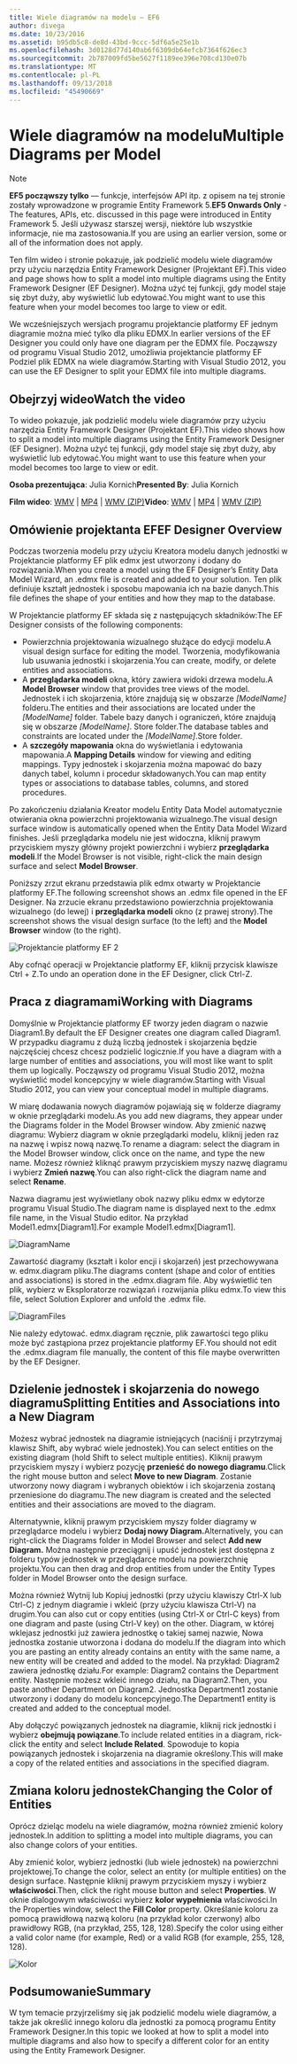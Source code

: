 ```yaml
---
title: Wiele diagramów na modelu — EF6
author: divega
ms.date: 10/23/2016
ms.assetid: b95db5c8-de8d-43bd-9ccc-5df6a5e25e1b
ms.openlocfilehash: 3d0128d77d140ab6f6309db64efcb7364f626ec3
ms.sourcegitcommit: 2b787009fd5be5627f1189ee396e708cd130e07b
ms.translationtype: MT
ms.contentlocale: pl-PL
ms.lasthandoff: 09/13/2018
ms.locfileid: "45490669"
---
```

# <a name="multiple-diagrams-per-model"></a><span data-ttu-id="75243-102">Wiele diagramów na modelu</span><span class="sxs-lookup"><span data-stu-id="75243-102">Multiple Diagrams per Model</span></span>
> [!NOTE]
> <span data-ttu-id="75243-103">**EF5 począwszy tylko** — funkcje, interfejsów API itp. z opisem na tej stronie zostały wprowadzone w programie Entity Framework 5.</span><span class="sxs-lookup"><span data-stu-id="75243-103">**EF5 Onwards Only** - The features, APIs, etc. discussed in this page were introduced in Entity Framework 5.</span></span> <span data-ttu-id="75243-104">Jeśli używasz starszej wersji, niektóre lub wszystkie informacje, nie ma zastosowania.</span><span class="sxs-lookup"><span data-stu-id="75243-104">If you are using an earlier version, some or all of the information does not apply.</span></span>

<span data-ttu-id="75243-105">Ten film wideo i stronie pokazuje, jak podzielić modelu wiele diagramów przy użyciu narzędzia Entity Framework Designer (Projektant EF).</span><span class="sxs-lookup"><span data-stu-id="75243-105">This video and page shows how to split a model into multiple diagrams using the Entity Framework Designer (EF Designer).</span></span> <span data-ttu-id="75243-106">Można użyć tej funkcji, gdy model staje się zbyt duży, aby wyświetlić lub edytować.</span><span class="sxs-lookup"><span data-stu-id="75243-106">You might want to use this feature when your model becomes too large to view or edit.</span></span>

<span data-ttu-id="75243-107">We wcześniejszych wersjach programu projektancie platformy EF jednym diagramie można mieć tylko dla pliku EDMX.</span><span class="sxs-lookup"><span data-stu-id="75243-107">In earlier versions of the EF Designer you could only have one diagram per the EDMX file.</span></span> <span data-ttu-id="75243-108">Począwszy od programu Visual Studio 2012, umożliwia projektancie platformy EF Podziel plik EDMX na wiele diagramów.</span><span class="sxs-lookup"><span data-stu-id="75243-108">Starting with Visual Studio 2012, you can use the EF Designer to split your EDMX file into multiple diagrams.</span></span>

## <a name="watch-the-video"></a><span data-ttu-id="75243-109">Obejrzyj wideo</span><span class="sxs-lookup"><span data-stu-id="75243-109">Watch the video</span></span>
<span data-ttu-id="75243-110">To wideo pokazuje, jak podzielić modelu wiele diagramów przy użyciu narzędzia Entity Framework Designer (Projektant EF).</span><span class="sxs-lookup"><span data-stu-id="75243-110">This video shows how to split a model into multiple diagrams using the Entity Framework Designer (EF Designer).</span></span> <span data-ttu-id="75243-111">Można użyć tej funkcji, gdy model staje się zbyt duży, aby wyświetlić lub edytować.</span><span class="sxs-lookup"><span data-stu-id="75243-111">You might want to use this feature when your model becomes too large to view or edit.</span></span>

<span data-ttu-id="75243-112">**Osoba prezentująca**: Julia Kornich</span><span class="sxs-lookup"><span data-stu-id="75243-112">**Presented By**: Julia Kornich</span></span>

<span data-ttu-id="75243-113">**Film wideo**: [WMV](http://download.microsoft.com/download/5/C/2/5C2B52AB-5532-426F-B078-1E253341B5FA/HDI-ITPro-MSDN-winvideo-multiplediagrams.wmv) | [MP4](http://download.microsoft.com/download/5/C/2/5C2B52AB-5532-426F-B078-1E253341B5FA/HDI-ITPro-MSDN-mp4video-multiplediagrams.m4v) | [WMV (ZIP)](http://download.microsoft.com/download/5/C/2/5C2B52AB-5532-426F-B078-1E253341B5FA/HDI-ITPro-MSDN-winvideo-multiplediagrams.zip)</span><span class="sxs-lookup"><span data-stu-id="75243-113">**Video**: [WMV](http://download.microsoft.com/download/5/C/2/5C2B52AB-5532-426F-B078-1E253341B5FA/HDI-ITPro-MSDN-winvideo-multiplediagrams.wmv) | [MP4](http://download.microsoft.com/download/5/C/2/5C2B52AB-5532-426F-B078-1E253341B5FA/HDI-ITPro-MSDN-mp4video-multiplediagrams.m4v) | [WMV (ZIP)](http://download.microsoft.com/download/5/C/2/5C2B52AB-5532-426F-B078-1E253341B5FA/HDI-ITPro-MSDN-winvideo-multiplediagrams.zip)</span></span>

## <a name="ef-designer-overview"></a><span data-ttu-id="75243-114">Omówienie projektanta EF</span><span class="sxs-lookup"><span data-stu-id="75243-114">EF Designer Overview</span></span>

<span data-ttu-id="75243-115">Podczas tworzenia modelu przy użyciu Kreatora modelu danych jednostki w Projektancie platformy EF plik edmx jest utworzony i dodany do rozwiązania.</span><span class="sxs-lookup"><span data-stu-id="75243-115">When you create a model using the EF Designer’s Entity Data Model Wizard, an .edmx file is created and added to your solution.</span></span> <span data-ttu-id="75243-116">Ten plik definiuje kształt jednostek i sposobu mapowania ich na bazie danych.</span><span class="sxs-lookup"><span data-stu-id="75243-116">This file defines the shape of your entities and how they map to the database.</span></span>

<span data-ttu-id="75243-117">W Projektancie platformy EF składa się z następujących składników:</span><span class="sxs-lookup"><span data-stu-id="75243-117">The EF Designer consists of the following components:</span></span>

-   <span data-ttu-id="75243-118">Powierzchnia projektowania wizualnego służące do edycji modelu.</span><span class="sxs-lookup"><span data-stu-id="75243-118">A visual design surface for editing the model.</span></span> <span data-ttu-id="75243-119">Tworzenia, modyfikowania lub usuwania jednostki i skojarzenia.</span><span class="sxs-lookup"><span data-stu-id="75243-119">You can create, modify, or delete entities and associations.</span></span>
-   <span data-ttu-id="75243-120">A **przeglądarka modeli** okna, który zawiera widoki drzewa modelu.</span><span class="sxs-lookup"><span data-stu-id="75243-120">A **Model Browser** window that provides tree views of the model.</span></span>  <span data-ttu-id="75243-121">Jednostek i ich skojarzenia, które znajdują się w obszarze *\[ModelName\]* folderu.</span><span class="sxs-lookup"><span data-stu-id="75243-121">The entities and their associations are located under the *\[ModelName\]* folder.</span></span> <span data-ttu-id="75243-122">Tabele bazy danych i ograniczeń, które znajdują się w obszarze  *\[ModelName\]*. Store folder.</span><span class="sxs-lookup"><span data-stu-id="75243-122">The database tables and constraints are located under the *\[ModelName\]*.Store folder.</span></span>
-   <span data-ttu-id="75243-123">A **szczegóły mapowania** okna do wyświetlania i edytowania mapowania.</span><span class="sxs-lookup"><span data-stu-id="75243-123">A **Mapping Details** window for viewing and editing mappings.</span></span> <span data-ttu-id="75243-124">Typy jednostek i skojarzenia można mapować do bazy danych tabel, kolumn i procedur składowanych.</span><span class="sxs-lookup"><span data-stu-id="75243-124">You can map entity types or associations to database tables, columns, and stored procedures.</span></span> 

<span data-ttu-id="75243-125">Po zakończeniu działania Kreator modelu Entity Data Model automatycznie otwierania okna powierzchni projektowania wizualnego.</span><span class="sxs-lookup"><span data-stu-id="75243-125">The visual design surface window is automatically opened when the Entity Data Model Wizard finishes.</span></span> <span data-ttu-id="75243-126">Jeśli przeglądarka modelu nie jest widoczna, kliknij prawym przyciskiem myszy główny projekt powierzchni i wybierz **przeglądarka modeli**.</span><span class="sxs-lookup"><span data-stu-id="75243-126">If the Model Browser is not visible, right-click the main design surface and select **Model Browser**.</span></span>

<span data-ttu-id="75243-127">Poniższy zrzut ekranu przedstawia plik edmx otwarty w Projektancie platformy EF.</span><span class="sxs-lookup"><span data-stu-id="75243-127">The following screenshot shows an .edmx file opened in the EF Designer.</span></span> <span data-ttu-id="75243-128">Na zrzucie ekranu przedstawiono powierzchnia projektowania wizualnego (do lewej) i **przeglądarka modeli** okno (z prawej strony).</span><span class="sxs-lookup"><span data-stu-id="75243-128">The screenshot shows the visual design surface (to the left) and the **Model Browser** window (to the right).</span></span>

![Projektancie platformy EF 2](~/ef6/media/efdesigner2.png)

<span data-ttu-id="75243-130">Aby cofnąć operacji w Projektancie platformy EF, kliknij przycisk klawisze Ctrl + Z.</span><span class="sxs-lookup"><span data-stu-id="75243-130">To undo an operation done in the EF Designer, click Ctrl-Z.</span></span>

## <a name="working-with-diagrams"></a><span data-ttu-id="75243-131">Praca z diagramami</span><span class="sxs-lookup"><span data-stu-id="75243-131">Working with Diagrams</span></span>

<span data-ttu-id="75243-132">Domyślnie w Projektancie platformy EF tworzy jeden diagram o nazwie Diagram1.</span><span class="sxs-lookup"><span data-stu-id="75243-132">By default the EF Designer creates one diagram called Diagram1.</span></span> <span data-ttu-id="75243-133">W przypadku diagramu z dużą liczbą jednostek i skojarzenia będzie najczęściej chcesz chcesz podzielić logicznie.</span><span class="sxs-lookup"><span data-stu-id="75243-133">If you have a diagram with a large number of entities and associations, you will most like want to split them up logically.</span></span> <span data-ttu-id="75243-134">Począwszy od programu Visual Studio 2012, można wyświetlić model koncepcyjny w wiele diagramów.</span><span class="sxs-lookup"><span data-stu-id="75243-134">Starting with Visual Studio 2012, you can view your conceptual model in multiple diagrams.</span></span>   

<span data-ttu-id="75243-135">W miarę dodawania nowych diagramów pojawiają się w folderze diagramy w oknie przeglądarki modelu.</span><span class="sxs-lookup"><span data-stu-id="75243-135">As you add new diagrams, they appear under the Diagrams folder in the Model Browser window.</span></span> <span data-ttu-id="75243-136">Aby zmienić nazwę diagramu: Wybierz diagram w oknie przeglądarki modelu, kliknij jeden raz na nazwę i wpisz nową nazwę.</span><span class="sxs-lookup"><span data-stu-id="75243-136">To rename a diagram: select the diagram in the Model Browser window, click once on the name, and type the new name.</span></span>  <span data-ttu-id="75243-137">Możesz również kliknąć prawym przyciskiem myszy nazwę diagramu i wybierz **Zmień nazwę**.</span><span class="sxs-lookup"><span data-stu-id="75243-137">You can also right-click the diagram name and select **Rename**.</span></span>

<span data-ttu-id="75243-138">Nazwa diagramu jest wyświetlany obok nazwy pliku edmx w edytorze programu Visual Studio.</span><span class="sxs-lookup"><span data-stu-id="75243-138">The diagram name is displayed next to the .edmx file name, in the Visual Studio editor.</span></span> <span data-ttu-id="75243-139">Na przykład Model1.edmx\[Diagram1\].</span><span class="sxs-lookup"><span data-stu-id="75243-139">For example Model1.edmx\[Diagram1\].</span></span>

![DiagramName](~/ef6/media/diagramname.png)

<span data-ttu-id="75243-141">Zawartość diagramy (kształt i kolor encji i skojarzeń) jest przechowywana w. edmx.diagram pliku.</span><span class="sxs-lookup"><span data-stu-id="75243-141">The diagrams content (shape and color of entities and associations) is stored in the .edmx.diagram file.</span></span> <span data-ttu-id="75243-142">Aby wyświetlić ten plik, wybierz w Eksploratorze rozwiązań i rozwijania pliku edmx.</span><span class="sxs-lookup"><span data-stu-id="75243-142">To view this file, select Solution Explorer and unfold the .edmx file.</span></span> 

![DiagramFiles](~/ef6/media/diagramfiles.png)

<span data-ttu-id="75243-144">Nie należy edytować. edmx.diagram ręcznie, plik zawartości tego pliku może być zastąpiona przez projektancie platformy EF.</span><span class="sxs-lookup"><span data-stu-id="75243-144">You should not edit the .edmx.diagram file manually, the content of this file maybe overwritten by the EF Designer.</span></span>
 
## <a name="splitting-entities-and-associations-into-a-new-diagram"></a><span data-ttu-id="75243-145">Dzielenie jednostek i skojarzenia do nowego diagramu</span><span class="sxs-lookup"><span data-stu-id="75243-145">Splitting Entities and Associations into a New Diagram</span></span>

<span data-ttu-id="75243-146">Możesz wybrać jednostek na diagramie istniejących (naciśnij i przytrzymaj klawisz Shift, aby wybrać wiele jednostek).</span><span class="sxs-lookup"><span data-stu-id="75243-146">You can select entities on the existing diagram (hold Shift to select multiple entities).</span></span> <span data-ttu-id="75243-147">Kliknij prawym przyciskiem myszy i wybierz pozycję **przenieść do nowego diagramu**.</span><span class="sxs-lookup"><span data-stu-id="75243-147">Click the right mouse button and select **Move to new Diagram**.</span></span> <span data-ttu-id="75243-148">Zostanie utworzony nowy diagram i wybranych obiektów i ich skojarzenia zostaną przeniesione do diagramu.</span><span class="sxs-lookup"><span data-stu-id="75243-148">The new diagram is created and the selected entities and their associations are moved to the diagram.</span></span>

<span data-ttu-id="75243-149">Alternatywnie, kliknij prawym przyciskiem myszy folder diagramy w przeglądarce modelu i wybierz **Dodaj nowy Diagram.**</span><span class="sxs-lookup"><span data-stu-id="75243-149">Alternatively, you can right-click the Diagrams folder in Model Browser and select **Add new Diagram.**</span></span> <span data-ttu-id="75243-150">Można następnie przeciągnij i upuść jednostek jest dostępna z folderu typów jednostek w przeglądarce modelu na powierzchnię projektu.</span><span class="sxs-lookup"><span data-stu-id="75243-150">You can then drag and drop entities from under the Entity Types folder in Model Browser onto the design surface.</span></span>

<span data-ttu-id="75243-151">Można również Wytnij lub Kopiuj jednostki (przy użyciu klawiszy Ctrl-X lub Ctrl-C) z jednym diagramie i wkleić (przy użyciu klawisza Ctrl-V) na drugim.</span><span class="sxs-lookup"><span data-stu-id="75243-151">You can also cut or copy entities (using Ctrl-X or Ctrl-C keys) from one diagram and paste (using Ctrl-V key) on the other.</span></span> <span data-ttu-id="75243-152">Diagram, w której wklejasz jednostki już zawiera jednostkę o takiej samej nazwie, Nowa jednostka zostanie utworzona i dodana do modelu.</span><span class="sxs-lookup"><span data-stu-id="75243-152">If the diagram into which you are pasting an entity already contains an entity with the same name, a new entity will be created and added to the model.</span></span>  <span data-ttu-id="75243-153">Na przykład: Diagram2 zawiera jednostkę działu.</span><span class="sxs-lookup"><span data-stu-id="75243-153">For example: Diagram2 contains the Department entity.</span></span> <span data-ttu-id="75243-154">Następnie możesz wkleić innego działu, na Diagram2.</span><span class="sxs-lookup"><span data-stu-id="75243-154">Then, you paste another Department on Diagram2.</span></span> <span data-ttu-id="75243-155">Jednostka Department1 zostanie utworzony i dodany do modelu koncepcyjnego.</span><span class="sxs-lookup"><span data-stu-id="75243-155">The Department1 entity is created and added to the conceptual model.</span></span>   

<span data-ttu-id="75243-156">Aby dołączyć powiązanych jednostek na diagramie, kliknij rick jednostki i wybierz **obejmują powiązane**.</span><span class="sxs-lookup"><span data-stu-id="75243-156">To include related entities in a diagram, rick-click the entity and select **Include Related**.</span></span> <span data-ttu-id="75243-157">Spowoduje to kopia powiązanych jednostek i skojarzenia na diagramie określony.</span><span class="sxs-lookup"><span data-stu-id="75243-157">This will make a copy of the related entities and associations in the specified diagram.</span></span>

## <a name="changing-the-color-of-entities"></a><span data-ttu-id="75243-158">Zmiana koloru jednostek</span><span class="sxs-lookup"><span data-stu-id="75243-158">Changing the Color of Entities</span></span>

<span data-ttu-id="75243-159">Oprócz dzieląc modelu na wiele diagramów, można również zmienić kolory jednostek.</span><span class="sxs-lookup"><span data-stu-id="75243-159">In addition to splitting a model into multiple diagrams, you can also change colors of your entities.</span></span>

<span data-ttu-id="75243-160">Aby zmienić kolor, wybierz jednostki (lub wiele jednostek) na powierzchni projektowej.</span><span class="sxs-lookup"><span data-stu-id="75243-160">To change the color, select an entity (or multiple entities) on the design surface.</span></span> <span data-ttu-id="75243-161">Następnie kliknij prawym przyciskiem myszy i wybierz **właściwości**.</span><span class="sxs-lookup"><span data-stu-id="75243-161">Then, click the right mouse button and select **Properties**.</span></span> <span data-ttu-id="75243-162">W oknie dialogowym właściwości wybierz **kolor wypełnienia** właściwości.</span><span class="sxs-lookup"><span data-stu-id="75243-162">In the Properties window, select the **Fill Color** property.</span></span> <span data-ttu-id="75243-163">Określanie koloru za pomocą prawidłową nazwą koloru (na przykład kolor czerwony) albo prawidłowy RGB, (na przykład, 255, 128, 128).</span><span class="sxs-lookup"><span data-stu-id="75243-163">Specify the color using either a valid color name (for example, Red) or a valid RGB (for example, 255, 128, 128).</span></span> 

![Kolor](~/ef6/media/color.png)

## <a name="summary"></a><span data-ttu-id="75243-165">Podsumowanie</span><span class="sxs-lookup"><span data-stu-id="75243-165">Summary</span></span>

<span data-ttu-id="75243-166">W tym temacie przyjrzeliśmy się jak podzielić modelu wiele diagramów, a także jak określić innego koloru dla jednostki za pomocą programu Entity Framework Designer.</span><span class="sxs-lookup"><span data-stu-id="75243-166">In this topic we looked at how to split a model into multiple diagrams and also how to specify a different color for an entity using the Entity Framework Designer.</span></span> 

